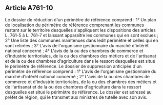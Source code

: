 Article A761-10
----
Le dossier de réduction d'un périmètre de référence comprend : 1° Un plan de
localisation du périmètre de référence comprenant les communes restant sur le
territoire desquelles s'appliquent les dispositions des articles L. 761-5 à L.
761-7 et laissant apparaître les communes qui en sont exclues ; 2° Une liste des
communes maintenues dans ledit périmètre et celles qui en sont retirées ; 3°
L'avis de l'organisme gestionnaire du marché d'intérêt national concerné ; 4°
L'avis de la ou des chambres de commerce et d'industrie territoriales, de la ou
des chambres des métiers et de l'artisanat et de la ou des chambres
d'agriculture dans le ressort desquelles est situé le périmètre de référence. Le
dossier de suppression anticipée d'un périmètre de référence comprend : 1°
L'avis de l'organisme gestionnaire du marché d'intérêt national concerné ; 2°
L'avis de la ou des chambres de commerce et d'industrie territoriales, de la ou
des chambres des métiers et de l'artisanat et de la ou des chambres
d'agriculture dans le ressort desquelles est situé le périmètre de référence. Le
dossier est adressé au préfet de région, qui le transmet aux ministres de
tutelle avec son avis.
